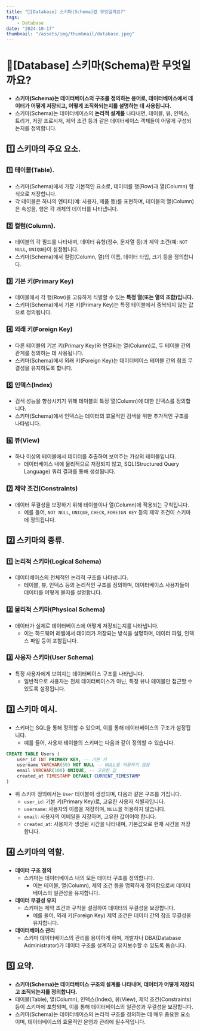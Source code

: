 ```yaml
---
title: "💾[Database] 스키마(Schema)란 무엇일까요?"
tags:
    - Database
date: "2024-10-17"
thumbnail: "/assets/img/thumbnail/database.jpeg"
---
```


# 💾[Database] 스키마(Schema)란 무엇일까요?
- **스키마(Schema)는 데이터베이스의 구조를 정의하는 용어로, 데이터베이스에서 데이터가 어떻게 저장되고, 어떻게 조직화되는지를 설명하는 데 사용됩니다.**
- 스키마(Schema)는 데이터베이스의 **논리적 설계를** 나타내면, 테이블, 뷰, 인덱스, 트리거, 저장 프로시저, 제약 조건 등과 같은 데이터베이스 객체들이 어떻게 구성되는지를 정의합니다.

## 1️⃣ 스키마의 주요 요소.

### 1️⃣ 테이블(Table).
- 스키마(Schema)에서 가장 기본적인 요소로, 데이터를 행(Row)과 열(Column) 형식으로 저장합니다.
- 각 테이블은 하나의 엔티티(예: 사용자, 제품 등)를 표현하며, 테이블의 열(Column)은 속성을, 행은 각 개체의 데이터를 나타냅니다.

### 2️⃣ 컬럼(Column).
- 테이블의 각 필드를 나타내며, 데이터 유형(정수, 문자열 등)과 제약 조건(예: `NOT NULL`, `UNIQUE`)이 설정됩니다.
- 스키마(Schema)에서 컬럼(Column, 열)의 이름, 데이터 타입, 크기 등을 정의합니다.

### 3️⃣ 기본 키(Primary Key)
- 테이블에서 각 행(Row)을 고유하게 식별할 수 있는 **특정 열(또는 열의 조합)입니다.**
- 스키마(Schema)에서 기본 키(Primary Key)는 특정 테이블에서 중복되지 않는 값으로 정의됩니다.

### 4️⃣ 외래 키(Foreign Key)
- 다른 테이블의 기본 키(Primary Key)와 연결되는 열(Column)로, 두 테이블 간의 관계를 정의하는 데 사용됩니다.
- 스키마(Schema)에서 외래 키(Foreign Key)는 데이터베이스 테이블 간의 참조 무결성을 유지하도록 합니다.

### 5️⃣ 인덱스(Index)
- 검색 성능을 향상시키기 위해 테이블의 특정 열(Column)에 대한 인덱스를 정의합니다.
- 스키마(Schema)에서 인덱스는 데이터의 효율적인 검색을 위한 추가적인 구조를 나타냅니다.

### 6️⃣ 뷰(View)
- 하나 이상의 테이블에서 데이터를 추출하여 보여주는 가상의 테이블입니다.
    - 데이터베이스 내에 물리적으로 저장되지 않고, SQL(Structured Query Language) 쿼리 결과를 통해 생성됩니다.

### 7️⃣ 제약 조건(Constraints)
- 데이터 무결성을 보장하기 위해 테이블이나 열(Column)에 적용되는 규칙입니다.
    - 예를 들어, `NOT NULL`, `UNIQUE`, `CHECK`, `FOREIGN KEY` 등의 제약 조건이 스키마에 정의됩니다.

## 2️⃣ 스키마의 종류.

### 1️⃣ 논리적 스키마(Logical Schema)
- 데이터베이스의 전체적인 논리적 구조를 나타냅니다.
    - 테이블, 뷰, 인덱스 등의 논리적인 구조를 정의하며, 데이터베이스 사용자들이 데이터를 어떻게 볼지를 설명합니다.

### 2️⃣ 물리적 스키마(Physical Schema)
- 데이터가 실제로 데이터베이스에 어떻게 저장되는지를 나타냅니다.
    - 이는 하드웨어 레벨에서 데이터가 저장되는 방식을 설명하며, 데이터 파일, 인덱스 파일 등이 포함됩니다.

### 3️⃣ 사용자 스키마(User Schema)
- 특정 사용자에게 보여지는 데이터베이스 구조를 나타냅니다.
    - 일반적으로 사용자는 전체 데이터베이스가 아닌, 특정 뷰나 테이블만 접근할 수 있도록 설정됩니다.

## 3️⃣ 스키마 예시.
- 스키마는 SQL을 통해 정의할 수 있으며, 이를 통해 데이터베이스의 구조가 설정됩니다.
    - 예를 들어, 사용자 테이블의 스키마는 다음과 같이 정의할 수 있습니다.

```sql
CREATE TABLE Users (
    user_id INT PRIMARY KEY, -- 기본 키
    username VARCHAR(50) NOT NULL -- NULL을 허용하지 않음
    email VARCHAR(100) UNIQUE, -- 고유한 값
    created_at TIMESTAMP DEFAULT CURRENT_TIMESTAMP
)
```

- 위 스키마 정의에서는 `User` 테이블이 생성되며, 다음과 같은 구조를 가집니다.
    - `user_id`: 기본 키(Primary Key)로, 고유한 사용자 식별자입니다.
    - `username`: 사용자의 이름을 저장하며, `NULL`을 허용하지 않습니다.
    - `email`: 사용자의 이메일을 저장하며, 고유한 값이어야 합니다.
    - `created_at`: 사용자가 생성된 시간을 나타내며, 기본값으로 현재 시간을 저장합니다.

## 4️⃣ 스키마의 역할.
- **데이터 구조 정의**
    - 스키마는 데이터베이스 내의 모든 데이터 구조를 정의합니다.
        - 이는 테이블, 열(Column), 제약 조건 등을 명확하게 정의함으로써 데이터베이스의 일관성을 유지합니다.
- **데이터 무결성 유지**
    - 스키마는 제약 조건과 규칙을 설정하여 데이터의 무결성을 보장합니다.
        - 예를 들어, 외래 키(Foreign Key) 제약 조건은 데이터 간의 참조 무결성을 유지합니다.
- **데이터베이스 관리**
    - 스키마 데이터베이스의 관리를 용이하게 하며, 개발자나 DBA(Database Administrator)가 데이터 구조를 설계하고 유지보수할 수 있도록 돕습니다.

## 5️⃣ 요약.
- **스키마(Schema)는 데이터베이스 구조의 설계를 나타내며, 데이터가 어떻게 저장되고 조직되는지를 정의합니다.**
- 테이블(Table), 열(Column), 인덱스(Index), 뷰(View), 제약 조건(Constraints) 등이 스키마에 포함되며, 이를 통해 데이터베이스의 일관성과 무결성을 보장합니다.
- 스키마(Schema)는 데이터베이스의 논리적 구조를 정의하는 데 매우 중요한 요소이며, 데이터베이스의 효율적인 운영과 관리에 필수적입니다.
